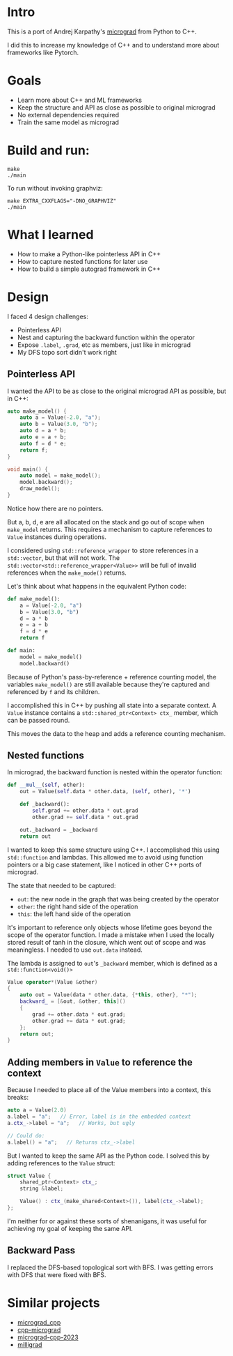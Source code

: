 # Intro
This is a port of Andrej Karpathy's [micrograd](https://github.com/karpathy/micrograd)
from Python to C++.

I did this to increase my knowledge of C++ and to understand more about
frameworks like Pytorch.

# Goals
* Learn more about C++ and ML frameworks
* Keep the structure and API as close as possible to original micrograd
* No external dependencies required
* Train the same model as micrograd

# Build and run:

```
make
./main
```

To run without invoking graphviz:

```
make EXTRA_CXXFLAGS="-DNO_GRAPHVIZ"
./main
```

# What I learned

* How to make a Python-like pointerless API in C++
* How to capture nested functions for later use
* How to build a simple autograd framework in C++

# Design

I faced 4 design challenges:

* Pointerless API
* Nest and capturing the backward function within the operator
* Expose `.label`, `.grad`, etc as members, just like in micrograd
* My DFS topo sort didn't work right

## Pointerless API

I wanted the API to be as close to the original micrograd API as possible, but
in C++:

```c++
auto make_model() {
    auto a = Value(-2.0, "a");
    auto b = Value(3.0, "b");
    auto d = a * b;
    auto e = a + b;
    auto f = d * e;
    return f;
}

void main() {
    auto model = make_model();
    model.backward();
    draw_model();
}
```

Notice how there are no pointers.

But a, b, d, e are all allocated on the stack and go out of scope when
`make_model` returns. This requires a mechanism to capture references to `Value`
instances during operations.

I considered using `std::reference_wrapper` to store references in a
`std::vector`, but that will not work. The
`std::vector<std::reference_wrapper<Value>>` will be full of invalid
references when the `make_mode()` returns.

Let's think about what happens in the equivalent Python code:

```python
def make_model():
    a = Value(-2.0, "a")
    b = Value(3.0, "b")
    d = a * b
    e = a + b
    f = d * e
    return f

def main:
    model = make_model()
    model.backward()
```

Because of Python's pass-by-reference + reference counting model, the
variables `make_model()` are still available because they're captured and
referenced by `f` and its children.

I accomplished this in C++ by pushing all state into a separate context.
A `Value` instance contains a `std::shared_ptr<Context> ctx_` member, which
can be passed round.

This moves the data to the heap and adds a reference counting mechanism.

## Nested functions

In micrograd, the backward function is nested within the operator function:

```python
def __mul__(self, other):
    out = Value(self.data * other.data, (self, other), '*')

    def _backward():
        self.grad += other.data * out.grad
        other.grad += self.data * out.grad

    out._backward = _backward
    return out
```

I wanted to keep this same structure using C++. I accomplished this using
`std::function` and lambdas. This allowed me to avoid using function pointers
 or a big case statement, like I noticed in other C++ ports of micrograd.

The state that needed to be captured:
* `out`: the new node in the graph that was being created by the operator
* `other`: the right hand side of the operation
* `this`: the left hand side of the operation

It's important to reference only objects whose lifetime goes beyond the scope
of the operator function. I made a mistake when I used the locally stored result
of tanh in the closure, which went out of scope and was meaningless. I needed
to use `out.data` instead.

The lambda is assigned to `out`'s `_backward` member, which is defined as
a `std::function<void()>`

```c++
Value operator*(Value &other)
{
    auto out = Value(data * other.data, {*this, other}, "*");
    backward_ = [&out, &other, this]()
    {
        grad += other.data * out.grad;
        other.grad += data * out.grad;
    };
    return out;
}
```

## Adding members in `Value` to reference the context

Because I needed to place all of the Value members into a context, this breaks:

```c++
auto a = Value(2.0)
a.label = "a";   // Error, label is in the embedded context
a.ctx_->label = "a";   // Works, but ugly

// Could do:
a.label() = "a";   // Returns ctx_->label
```

But I wanted to keep the same API as the Python code. I solved this by adding
references to the `Value` struct:

```c++
struct Value {
    shared_ptr<Context> ctx_;
    string &label;

    Value() : ctx_(make_shared<Context>()), label(ctx_->label);
};
```

I'm neither for or against these sorts of shenanigans, it was useful for
achieving my goal of keeping the same API.

## Backward Pass

I replaced the DFS-based topological sort with BFS. I was getting errors with
DFS that were fixed with BFS.

# Similar projects

* [micrograd_cpp](https://github.com/Jac-Zac/micrograd_cpp/)
* [cpp-micrograd](https://github.com/10-zin/cpp-micrograd)
* [micrograd-cpp-2023](https://github.com/kfish/micrograd-cpp-2023)
* [milligrad](https://github.com/NerusSkyhigh/milligrad.cpp)